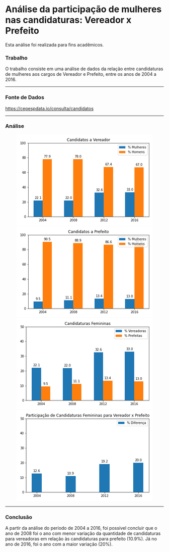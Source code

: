 # Análise da participação de mulheres nas candidaturas: Vereador x Prefeito
Esta análise foi realizada para fins acadêmicos.

### **Trabalho**

O trabalho consiste em uma análise de dados da relação entre candidaturas de mulheres aos cargos de Vereador e Prefeito, entre os anos de 2004 a 2016.

---

### **Fonte de Dados**

https://cepespdata.io/consulta/candidatos

---

### **Análise**

<div align="center">
  <img src="/vereador.png">
  <img src="/prefeito.png">
  <img src="/analise.png">
  <img src="/analise2.png">
</div>

---

### **Conclusão**
A partir da análise do período de 2004 a 2016, foi possível concluir que o ano de 2008 foi o ano com menor variação da quantidade de candidaturas para vereadoras em relação às candidaturas para prefeito (10.9%). Já no ano de 2016, foi o ano com a maior variação (20%).

